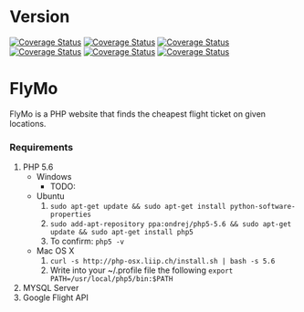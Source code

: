 # Version
[![Coverage Status](https://img.shields.io/badge/Version-0.345-yellow.svg)](#)
[![Coverage Status](https://img.shields.io/travis/rust-lang/rust.svg)](#)
[![Coverage Status](https://img.shields.io/pypi/status/Django.svg)](#)
[![Coverage Status](https://img.shields.io/badge/Latest%20Commit-False-red.svg)](#)
[![Coverage Status](https://img.shields.io/wheelmap/a/2323004600.svg)](#)
[![Coverage Status](https://img.shields.io/badge/PHP-5.6-blue.svg)](#)


# FlyMo
FlyMo is a PHP website that finds the cheapest flight ticket on given locations.

### Requirements
1. PHP 5.6
    - Windows
        - TODO:
    - Ubuntu
        1. `sudo apt-get update && sudo apt-get install python-software-properties`
        2. `sudo add-apt-repository ppa:ondrej/php5-5.6 && sudo apt-get update && sudo apt-get install php5`
        3. To confirm: `php5 -v`
    - Mac OS X
        1. `curl -s http://php-osx.liip.ch/install.sh | bash -s 5.6`
        2. Write into your ~/.profile file the following `export PATH=/usr/local/php5/bin:$PATH`
2. MYSQL Server
3. Google Flight API
